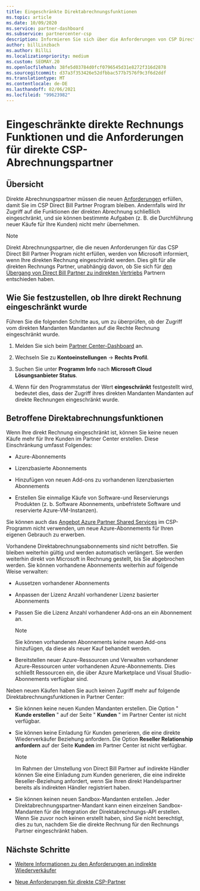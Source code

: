 ```yaml
---
title: Eingeschränkte Direktabrechnungsfunktionen
ms.topic: article
ms.date: 10/09/2020
ms.service: partner-dashboard
ms.subservice: partnercenter-csp
description: Informieren Sie sich über die Anforderungen von CSP Direct Bill Partner und darüber, was Sie tun müssen, um zu verhindern, dass Finden Sie heraus, ob ihre Funktionen eingeschränkt wurden.
author: billLinzbach
ms.author: BillLi
ms.localizationpriority: medium
ms.custom: SEOMAY.20
ms.openlocfilehash: 38fe5d03784d0fcf0796545d31e8272f316d2878
ms.sourcegitcommit: d37a3f353426e52dfbbac577b7576f9c3f6d2ddf
ms.translationtype: MT
ms.contentlocale: de-DE
ms.lasthandoff: 02/06/2021
ms.locfileid: "99623982"
---
```

# <a name="restricted-direct-bill-capabilities-and-the-requirements-needed-for-csp-direct-bill-partners"></a>Eingeschränkte direkte Rechnungs Funktionen und die Anforderungen für direkte CSP-Abrechnungspartner  

## <a name="overview"></a>Übersicht

Direkte Abrechnungspartner müssen die neuen [Anforderungen](direct-partner-new-requirements.md) erfüllen, damit Sie im CSP Direct Bill Partner Program bleiben. Andernfalls wird Ihr Zugriff auf die Funktionen der direkten Abrechnung schließlich eingeschränkt, und sie können bestimmte Aufgaben (z. B. die Durchführung neuer Käufe für Ihre Kunden) nicht mehr übernehmen.

> [!Note]
> Direkt Abrechnungspartner, die die neuen Anforderungen für das CSP Direct Bill Partner Program nicht erfüllen, werden von Microsoft informiert, wenn Ihre direkten Rechnung eingeschränkt werden. Dies gilt für alle direkten Rechnungs Partner, unabhängig davon, ob Sie sich für [den Übergang von Direct Bill Partner zu indirekten Vertriebs](transition-direct-to-indirect.md) Partnern entschieden haben.  

## <a name="how-to-tell-if-your-direct-bill-capabilities-has-been-restricted"></a>Wie Sie festzustellen, ob Ihre direkt Rechnung eingeschränkt wurde

Führen Sie die folgenden Schritte aus, um zu überprüfen, ob der Zugriff vom direkten Mandanten Mandanten auf die Rechte Rechnung eingeschränkt wurde.

1. Melden Sie sich beim [Partner Center-Dashboard](https://partner.microsoft.com/dashboard) an.

2. Wechseln Sie zu **Kontoeinstellungen**  ->  **Rechts Profil**.

3. Suchen Sie unter **Programm Info** nach **Microsoft Cloud Lösungsanbieter Status**.

4. Wenn für den Programmstatus der Wert **eingeschränkt** festgestellt wird, bedeutet dies, dass der Zugriff ihres direkten Mandanten Mandanten auf direkte Rechnungen eingeschränkt wurde.

## <a name="affected-direct-bill-capabilities"></a>Betroffene Direktabrechnungsfunktionen

Wenn Ihre direkt Rechnung eingeschränkt ist, können Sie keine neuen Käufe mehr für Ihre Kunden im Partner Center erstellen. Diese Einschränkung umfasst Folgendes:

- Azure-Abonnements

- Lizenzbasierte Abonnements

- Hinzufügen von neuen Add-ons zu vorhandenen lizenzbasierten Abonnements

- Erstellen Sie einmalige Käufe von Software-und Reservierungs Produkten (z. b. Software Abonnements, unbefristete Software und reservierte Azure-VM-Instanzen).

Sie können auch das [Angebot Azure Partner Shared Services](shared-services.md) im CSP-Programm nicht verwenden, um neue Azure-Abonnements für Ihren eigenen Gebrauch zu erwerben.

Vorhandene Direktabrechnungsabonnements sind nicht betroffen. Sie bleiben weiterhin gültig und werden automatisch verlängert. Sie werden weiterhin direkt von Microsoft in Rechnung gestellt, bis Sie abgebrochen werden. Sie können vorhandene Abonnements weiterhin auf folgende Weise verwalten:

- Aussetzen vorhandener Abonnements

- Anpassen der Lizenz Anzahl vorhandener Lizenz basierter Abonnements

- Passen Sie die Lizenz Anzahl vorhandener Add-ons an ein Abonnement an. 
 
    >[!Note] 
    >Sie können vorhandenen Abonnements keine neuen Add-ons hinzufügen, da diese als neuer Kauf behandelt werden.

- Bereitstellen neuer Azure-Ressourcen und Verwalten vorhandener Azure-Ressourcen unter vorhandenen Azure-Abonnements. Dies schließt Ressourcen ein, die über Azure Marketplace und Visual Studio-Abonnements verfügbar sind.

Neben neuen Käufen haben Sie auch keinen Zugriff mehr auf folgende Direktabrechnungsfunktionen in Partner Center:

- Sie können keine neuen Kunden Mandanten erstellen. Die Option " **Kunde erstellen** " auf der Seite " **Kunden** " im Partner Center ist nicht verfügbar.

- Sie können keine Einladung für Kunden generieren, die eine direkte Wiederverkäufer Beziehung anfordern. Die Option **Reseller Relationship anfordern** auf der Seite **Kunden** im Partner Center ist nicht verfügbar.

    >[!NOTE]
    >Im Rahmen der Umstellung von Direct Bill Partner auf indirekte Händler können Sie eine Einladung zum Kunden generieren, die eine indirekte Reseller-Beziehung anfordert, wenn Sie Ihren direkt Handelspartner bereits als indirekten Händler registriert haben.

- Sie können keinen neuen Sandbox-Mandanten erstellen. Jeder Direktabrechnungspartner-Mandant kann einen einzelnen Sandbox-Mandanten für die Integration der Direktabrechnungs-API erstellen. Wenn Sie zuvor noch keinen erstellt haben, sind Sie nicht berechtigt, dies zu tun, nachdem Sie die direkte Rechnung für den Rechnungs Partner eingeschränkt haben.  

## <a name="next-steps"></a>Nächste Schritte

- [Weitere Informationen zu den Anforderungen an indirekte Wiederverkäufer](https://assetsprod.microsoft.com/csp-directbill-to-indirect-transition.pdf)

- [Neue Anforderungen für direkte CSP-Partner](direct-partner-new-requirements.md)
